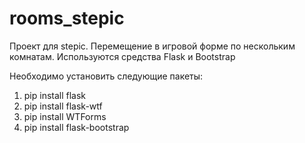 # rooms_stepic
Проект для stepic. Перемещение в игровой форме по нескольким комнатам. Используются средства Flask и Bootstrap

Необходимо установить следующие пакеты:
1. pip install flask
2. pip install flask-wtf
3. pip install WTForms
4. pip install flask-bootstrap
